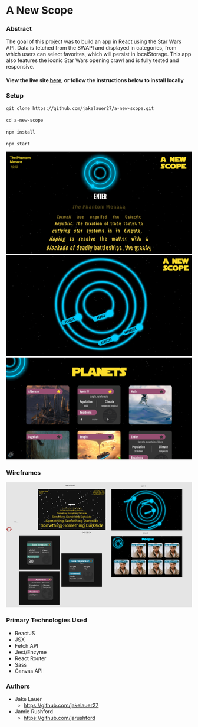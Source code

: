 # A New Scope

### Abstract

The goal of this project was to build an app in React using the Star Wars API. Data is fetched from the SWAPI and displayed in categories, from which users can select favorites, which will persist in localStorage. This app also features the iconic Star Wars opening crawl and is fully tested and responsive.

#### View the live site [here](https://jakelauer27.github.io/a-new-scope/), or follow the instructions below to install locally

### Setup

```
git clone https://github.com/jakelauer27/a-new-scope.git

cd a-new-scope

npm install

npm start
```

![alt text](public/images/READMEpics/home.png)
![alt text](public/images/READMEpics/menu.png)
![alt text](public/images/READMEpics/main.png)

### Wireframes 
![alt text](public/images/READMEpics/wireframes.png)

### Primary Technologies Used

- ReactJS
- JSX
- Fetch API
- Jest/Enzyme
- React Router
- Sass
- Canvas API

### Authors

- Jake Lauer
  - https://github.com/jakelauer27
- Jamie Rushford
  - https://github.com/jarushford
